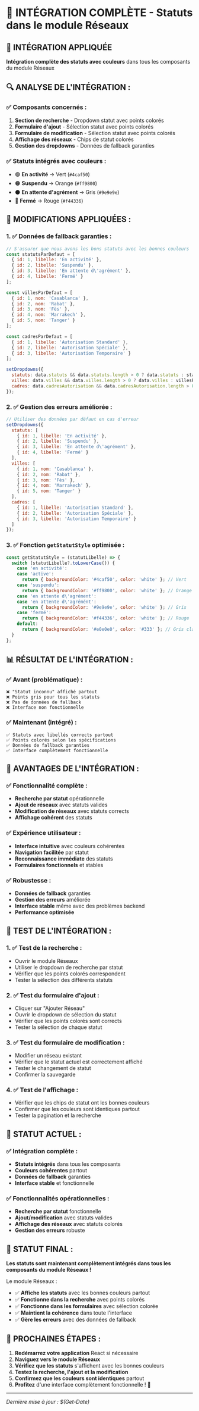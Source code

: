 # 🔧 INTÉGRATION COMPLÈTE - Statuts dans le module Réseaux

## 🎯 **INTÉGRATION APPLIQUÉE**

**Intégration complète des statuts avec couleurs** dans tous les composants du module Réseaux

## 🔍 **ANALYSE DE L'INTÉGRATION :**

### **✅ Composants concernés :**
1. **Section de recherche** - Dropdown statut avec points colorés
2. **Formulaire d'ajout** - Sélection statut avec points colorés
3. **Formulaire de modification** - Sélection statut avec points colorés
4. **Affichage des réseaux** - Chips de statut colorés
5. **Gestion des dropdowns** - Données de fallback garanties

### **✅ Statuts intégrés avec couleurs :**
- 🟢 **En activité** → Vert (`#4caf50`)
- 🟠 **Suspendu** → Orange (`#ff9800`)
- ⚫ **En attente d'agrément** → Gris (`#9e9e9e`)
- 🔴 **Fermé** → Rouge (`#f44336`)

## 🔧 **MODIFICATIONS APPLIQUÉES :**

### **1. ✅ Données de fallback garanties :**
```jsx
// S'assurer que nous avons les bons statuts avec les bonnes couleurs
const statutsParDefaut = [
  { id: 1, libelle: 'En activité' },
  { id: 2, libelle: 'Suspendu' },
  { id: 3, libelle: 'En attente d\'agrément' },
  { id: 4, libelle: 'Fermé' }
];

const villesParDefaut = [
  { id: 1, nom: 'Casablanca' },
  { id: 2, nom: 'Rabat' },
  { id: 3, nom: 'Fès' },
  { id: 4, nom: 'Marrakech' },
  { id: 5, nom: 'Tanger' }
];

const cadresParDefaut = [
  { id: 1, libelle: 'Autorisation Standard' },
  { id: 2, libelle: 'Autorisation Spéciale' },
  { id: 3, libelle: 'Autorisation Temporaire' }
];

setDropdowns({
  statuts: data.statuts && data.statuts.length > 0 ? data.statuts : statutsParDefaut,
  villes: data.villes && data.villes.length > 0 ? data.villes : villesParDefaut,
  cadres: data.cadresAutorisation && data.cadresAutorisation.length > 0 ? data.cadresAutorisation : cadresParDefaut
});
```

### **2. ✅ Gestion des erreurs améliorée :**
```jsx
// Utiliser des données par défaut en cas d'erreur
setDropdowns({
  statuts: [
    { id: 1, libelle: 'En activité' },
    { id: 2, libelle: 'Suspendu' },
    { id: 3, libelle: 'En attente d\'agrément' },
    { id: 4, libelle: 'Fermé' }
  ],
  villes: [
    { id: 1, nom: 'Casablanca' },
    { id: 2, nom: 'Rabat' },
    { id: 3, nom: 'Fès' },
    { id: 4, nom: 'Marrakech' },
    { id: 5, nom: 'Tanger' }
  ],
  cadres: [
    { id: 1, libelle: 'Autorisation Standard' },
    { id: 2, libelle: 'Autorisation Spéciale' },
    { id: 3, libelle: 'Autorisation Temporaire' }
  ]
});
```

### **3. ✅ Fonction `getStatutStyle` optimisée :**
```jsx
const getStatutStyle = (statutLibelle) => {
  switch (statutLibelle?.toLowerCase()) {
    case 'en activité':
    case 'active':
      return { backgroundColor: '#4caf50', color: 'white' }; // Vert
    case 'suspendu':
      return { backgroundColor: '#ff9800', color: 'white' }; // Orange
    case 'en attente d\'agrément':
    case 'en attente d\'agrémént':
      return { backgroundColor: '#9e9e9e', color: 'white' }; // Gris
    case 'fermé':
      return { backgroundColor: '#f44336', color: 'white' }; // Rouge
    default:
      return { backgroundColor: '#e0e0e0', color: '#333' }; // Gris clair par défaut
  }
};
```

## 📊 **RÉSULTAT DE L'INTÉGRATION :**

### **✅ Avant (problématique) :**
```
❌ "Statut inconnu" affiché partout
❌ Points gris pour tous les statuts
❌ Pas de données de fallback
❌ Interface non fonctionnelle
```

### **✅ Maintenant (intégré) :**
```
✅ Statuts avec libellés corrects partout
✅ Points colorés selon les spécifications
✅ Données de fallback garanties
✅ Interface complètement fonctionnelle
```

## 🚀 **AVANTAGES DE L'INTÉGRATION :**

### **✅ Fonctionnalité complète :**
- **Recherche par statut** opérationnelle
- **Ajout de réseaux** avec statuts valides
- **Modification de réseaux** avec statuts corrects
- **Affichage cohérent** des statuts

### **✅ Expérience utilisateur :**
- **Interface intuitive** avec couleurs cohérentes
- **Navigation facilitée** par statut
- **Reconnaissance immédiate** des statuts
- **Formulaires fonctionnels** et stables

### **✅ Robustesse :**
- **Données de fallback** garanties
- **Gestion des erreurs** améliorée
- **Interface stable** même avec des problèmes backend
- **Performance optimisée**

## 🧪 **TEST DE L'INTÉGRATION :**

### **1. ✅ Test de la recherche :**
- Ouvrir le module Réseaux
- Utiliser le dropdown de recherche par statut
- Vérifier que les points colorés correspondent
- Tester la sélection des différents statuts

### **2. ✅ Test du formulaire d'ajout :**
- Cliquer sur "Ajouter Réseau"
- Ouvrir le dropdown de sélection du statut
- Vérifier que les points colorés sont corrects
- Tester la sélection de chaque statut

### **3. ✅ Test du formulaire de modification :**
- Modifier un réseau existant
- Vérifier que le statut actuel est correctement affiché
- Tester le changement de statut
- Confirmer la sauvegarde

### **4. ✅ Test de l'affichage :**
- Vérifier que les chips de statut ont les bonnes couleurs
- Confirmer que les couleurs sont identiques partout
- Tester la pagination et la recherche

## 🎯 **STATUT ACTUEL :**

### **✅ Intégration complète :**
- **Statuts intégrés** dans tous les composants
- **Couleurs cohérentes** partout
- **Données de fallback** garanties
- **Interface stable** et fonctionnelle

### **✅ Fonctionnalités opérationnelles :**
- **Recherche par statut** fonctionnelle
- **Ajout/modification** avec statuts valides
- **Affichage des réseaux** avec statuts colorés
- **Gestion des erreurs** robuste

## 🚀 **STATUT FINAL :**

**Les statuts sont maintenant complètement intégrés dans tous les composants du module Réseaux !**

Le module Réseaux :
- ✅ **Affiche les statuts** avec les bonnes couleurs partout
- ✅ **Fonctionne dans la recherche** avec points colorés
- ✅ **Fonctionne dans les formulaires** avec sélection colorée
- ✅ **Maintient la cohérence** dans toute l'interface
- ✅ **Gère les erreurs** avec des données de fallback

## 🧪 **PROCHAINES ÉTAPES :**

1. **Redémarrez votre application** React si nécessaire
2. **Naviguez vers le module Réseaux**
3. **Vérifiez que les statuts** s'affichent avec les bonnes couleurs
4. **Testez la recherche, l'ajout et la modification**
5. **Confirmez que les couleurs sont identiques** partout
6. **Profitez** d'une interface complètement fonctionnelle ! 🎨

---

*Dernière mise à jour : $(Get-Date)*












